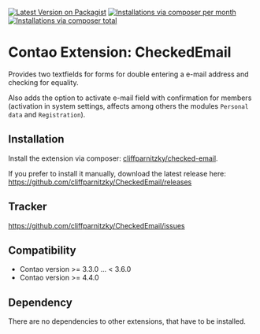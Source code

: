 [![Latest Version on Packagist](http://img.shields.io/packagist/v/cliffparnitzky/checked-email.svg?style=flat)](https://packagist.org/packages/cliffparnitzky/checked-email)
[![Installations via composer per month](http://img.shields.io/packagist/dm/cliffparnitzky/checked-email.svg?style=flat)](https://packagist.org/packages/cliffparnitzky/checked-email)
[![Installations via composer total](http://img.shields.io/packagist/dt/cliffparnitzky/checked-email.svg?style=flat)](https://packagist.org/packages/cliffparnitzky/checked-email)

Contao Extension: CheckedEmail
==============================

Provides two textfields for forms for double entering a e-mail address and checking for equality.

Also adds the option to activate e-mail field with confirmation for members (activation in system settings, affects among others the modules `Personal data` and `Registration`).


Installation
------------

Install the extension via composer: [cliffparnitzky/checked-email](https://packagist.org/packages/cliffparnitzky/checked-email).

If you prefer to install it manually, download the latest release here: https://github.com/cliffparnitzky/CheckedEmail/releases


Tracker
-------

https://github.com/cliffparnitzky/CheckedEmail/issues


Compatibility
-------------

- Contao version >= 3.3.0 ... <  3.6.0
- Contao version >= 4.4.0


Dependency
----------

There are no dependencies to other extensions, that have to be installed.